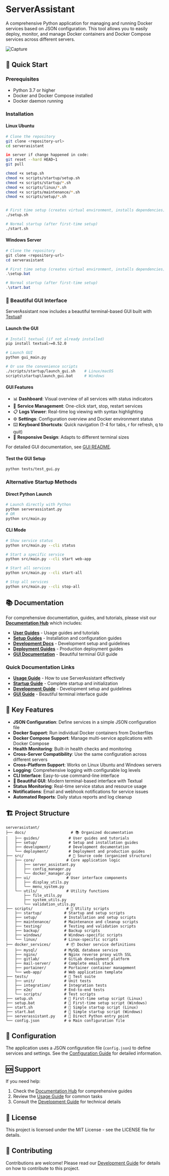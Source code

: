 # ServerAssistant

A comprehensive Python application for managing and running Docker services based on JSON configuration. This tool allows you to easily deploy, monitor, and manage Docker containers and Docker Compose services across different servers.

![Capture](https://github.com/user-attachments/assets/0fe44735-09fb-4ca4-bc74-28b9688cbd62)

## 🚀 Quick Start

### Prerequisites
- Python 3.7 or higher
- Docker and Docker Compose installed
- Docker daemon running

### Installation

#### Linux Ubuntu
```bash
# Clone the repository
git clone <repository-url>
cd serverasistant

in server if change happened in code: 
git reset --hard HEAD~1
git pull

chmod +x setup.sh
chmod +x scripts/startup/setup.sh
chmod +x scripts/startup/*.sh
chmod +x scripts/linux/*.sh
chmod +x scripts/maintenance/*.sh
chmod +x scripts/setup/*.sh


# First time setup (creates virtual environment, installs dependencies)
./setup.sh

# Normal startup (after first-time setup)
./start.sh
```

#### Windows Server
```powershell
# Clone the repository
git clone <repository-url>
cd serverasistant

# First time setup (creates virtual environment, installs dependencies)
.\setup.bat

# Normal startup (after first-time setup)
.\start.bat
```

### 🎨 Beautiful GUI Interface

ServerAssistant now includes a beautiful terminal-based GUI built with [Textual](https://textual.textualize.io/)!

#### Launch the GUI

```bash
# Install textual (if not already installed)
pip install textual>=0.52.0

# Launch GUI
python gui_main.py

# Or use the convenience scripts
./scripts/startup/launch_gui.sh    # Linux/macOS
scripts\startup\launch_gui.bat     # Windows
```

#### GUI Features
- 📊 **Dashboard**: Visual overview of all services with status indicators
- 🔧 **Service Management**: One-click start, stop, restart services
- 📋 **Logs Viewer**: Real-time log viewing with syntax highlighting
- ⚙️ **Settings**: Configuration overview and Docker environment status
- ⌨️ **Keyboard Shortcuts**: Quick navigation (1-4 for tabs, r for refresh, q to quit)
- 📱 **Responsive Design**: Adapts to different terminal sizes

For detailed GUI documentation, see [GUI README](docs/GUI_README.md).

#### Test the GUI Setup
```bash
python tests/test_gui.py
```

### Alternative Startup Methods

#### Direct Python Launch
```bash
# Launch directly with Python
python serverassistant.py
# OR
python src/main.py
```

#### CLI Mode
```bash
# Show service status
python src/main.py --cli status

# Start a specific service
python src/main.py --cli start web-app

# Start all services
python src/main.py --cli start-all

# Stop all services
python src/main.py --cli stop-all
```

## 📚 Documentation

For comprehensive documentation, guides, and tutorials, please visit our **[Documentation Hub](docs/index.md)** which includes:

- **[User Guides](docs/guides/)** - Usage guides and tutorials
- **[Setup Guides](docs/setup/)** - Installation and configuration guides  
- **[Development Docs](docs/development/)** - Development setup and guidelines
- **[Deployment Guides](docs/deployment/)** - Production deployment guides
- **[GUI Documentation](docs/GUI_README.md)** - Beautiful terminal GUI guide

### Quick Documentation Links
- **[Usage Guide](docs/guides/usage-guide.md)** - How to use ServerAssistant effectively
- **[Startup Guide](docs/setup/startup-guide.md)** - Complete startup and initialization
- **[Development Guide](docs/development/development-guide.md)** - Development setup and guidelines
- **[GUI Guide](docs/GUI_README.md)** - Beautiful terminal interface guide

## 🎯 Key Features

- **JSON Configuration**: Define services in a simple JSON configuration file
- **Docker Support**: Run individual Docker containers from Dockerfiles
- **Docker Compose Support**: Manage multi-service applications with Docker Compose
- **Health Monitoring**: Built-in health checks and monitoring
- **Cross-Server Compatibility**: Use the same configuration across different servers
- **Cross-Platform Support**: Works on Linux Ubuntu and Windows servers
- **Logging**: Comprehensive logging with configurable log levels
- **CLI Interface**: Easy-to-use command-line interface
- **🎨 Beautiful GUI**: Modern terminal-based interface with Textual
- **Status Monitoring**: Real-time service status and resource usage
- **Notifications**: Email and webhook notifications for service issues
- **Automated Reports**: Daily status reports and log cleanup

## 🏗️ Project Structure

```
serverasistant/
├── docs/                    # 📚 Organized documentation
│   ├── guides/             # User guides and tutorials
│   ├── setup/              # Setup and installation guides
│   ├── development/        # Development documentation
│   └── deployment/         # Deployment and production guides
├── src/                    # 🐍 Source code (organized structure)
│   ├── core/              # Core application logic
│   │   ├── server_assistant.py
│   │   ├── config_manager.py
│   │   └── docker_manager.py
│   ├── ui/                # User interface components
│   │   ├── display_utils.py
│   │   └── menu_system.py
│   └── utils/             # Utility functions
│       ├── file_utils.py
│       ├── system_utils.py
│       └── validation_utils.py
├── scripts/               # 🔧 Utility scripts
│   ├── startup/          # Startup and setup scripts
│   ├── setup/            # Installation and setup scripts
│   ├── maintenance/      # Maintenance and cleanup scripts
│   ├── testing/          # Testing and validation scripts
│   ├── backup/           # Backup scripts
│   ├── windows/          # Windows-specific scripts
│   └── linux/            # Linux-specific scripts
├── docker_services/       # 📦 Docker service definitions
│   ├── mysql/            # MySQL database service
│   ├── nginx/            # Nginx reverse proxy with SSL
│   ├── gitlab/           # GitLab development platform
│   ├── mail-server/      # Complete email stack
│   ├── portainer/        # Portainer container management
│   └── web-app/          # Web application template
├── tests/                # 🧪 Test suite
│   ├── unit/             # Unit tests
│   ├── integration/      # Integration tests
│   ├── e2e/              # End-to-end tests
│   └── scripts/          # Test scripts
├── setup.sh              # 🔧 First-time setup script (Linux)
├── setup.bat             # 🔧 First-time setup script (Windows)
├── start.sh              # 🚀 Simple startup script (Linux)
├── start.bat             # 🚀 Simple startup script (Windows)
├── serverassistant.py    # 🐍 Direct Python entry point
└── config.json           # ⚙️ Main configuration file
```

## 🔧 Configuration

The application uses a JSON configuration file (`config.json`) to define services and settings. See the [Configuration Guide](docs/setup/startup-guide.md#configuration) for detailed information.

## 🆘 Support

If you need help:
1. Check the [Documentation Hub](docs/index.md) for comprehensive guides
2. Review the [Usage Guide](docs/guides/usage-guide.md) for common tasks
3. Consult the [Development Guide](docs/development/development-guide.md) for technical details

## 📄 License

This project is licensed under the MIT License - see the LICENSE file for details.

## 🤝 Contributing

Contributions are welcome! Please read our [Development Guide](docs/development/development-guide.md) for details on how to contribute to this project. 
